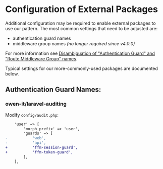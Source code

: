 # Configuration of External Packages

Additional configuration may be required to enable external packages to use our pattern.  The most common settings that need to be adjusted are:

* authentication guard names
* middleware group names     *(no longer required since v4.0.0)*

For more information see [Disambiguation of "Authentication Guard" and "Route Middleware Group" names](disambiguation-auth-guard-vs-middleware-group-names.md).

Typical settings for our more-commonly-used packages are documented below.



## Authentication Guard Names:

### owen-it/laravel-auditing

Modify `config/audit.php`:

```diff
    'user' => [
        'morph_prefix' => 'user',
        'guards' => [
-           'web',
-           'api',
+           'ffm-session-guard',
+           'ffm-token-guard',
        ],
    ],
```


